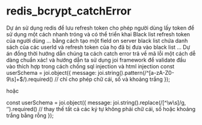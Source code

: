 # redis_bcrypt_catchError
Dự án sử dụng redis để lưu refresh token cho phép người dùng lấy token để sử dụng một cách nhanh tróng và có thể triển khai Black list refresh token của người dùng ...
bằng cách tạo một field on server black list chứa danh sách của các userId và refresh token của họ đã bị đưa vào black list ... 
Dự án đồng thời hướng dẫn chúng ta cách catch error trả về mã lỗi một cách dễ dàng chuẩn xác! và hướng dẫn ta sử dụng joi framework để validate đầu vào thích hợp 
trong cách chống sql injection và html injection 
const userSchema = joi.object({ message: joi.string().pattern(/^[a-zA-Z0-9\s]+$/).required() // chỉ cho phép chữ cái, số và khoảng trắng });

hoặc

const userSchema = joi.object({ message: joi.string().replace(/[^\w\s]/g, ‘’).required() // thay thế tất cả các ký tự không phải chữ cái, số hoặc khoảng trắng bằng rỗng });
